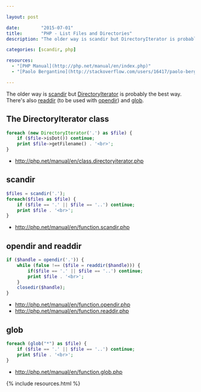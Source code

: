 ```yaml
---

layout: post

date:        "2015-07-01"
title:       "PHP - List Files and Directories"
description: "The older way is scandir but DirectoryIterator is probably the best way. There's also readdir (to be used with opendir) and glob."

categories: [scandir, php]

resources:
  - "[PHP Manual](http://php.net/manual/en/index.php)"
  - "[Paolo Bergantino](http://stackoverflow.com/users/16417/paolo-bergantino) answered to a question posted on [Stack Overflow](http://stackoverflow.com/questions/1086105/get-the-files-inside-a-directory)"

---
```



The older way is [scandir](http://www.php.net/scandir) but [DirectoryIterator](http://www.php.net/manual/en/class.directoryiterator.php) is probably the best way.
There's also [readdir](http://www.php.net/readdir) (to be used with [opendir](http://www.php.net/manual/en/function.opendir.php)) and [glob](http://www.php.net/glob).


## The DirectoryIterator class

```php
foreach (new DirectoryIterator('.') as $file) {
    if ($file->isDot()) continue;
    print $file->getFilename() . '<br>';
}
```

- <http://php.net/manual/en/class.directoryiterator.php>


## scandir

```php
$files = scandir('.');
foreach($files as $file) {
    if ($file == '.' || $file == '..') continue;
    print $file . '<br>';
}
```

- <http://php.net/manual/en/function.scandir.php>


## opendir and readdir

```php
if ($handle = opendir('.')) {
    while (false !== ($file = readdir($handle))) {
        if($file == '.' || $file == '..') continue;
        print $file . '<br>';
    }
    closedir($handle);
}
```

- <http://php.net/manual/en/function.opendir.php>
- <http://php.net/manual/en/function.readdir.php>


## glob

```php
foreach (glob("*") as $file) {
    if ($file == '.' || $file == '..') continue;
    print $file . '<br>';
}
```

- <http://php.net/manual/en/function.glob.php>


{% include resources.html %}